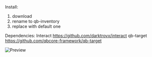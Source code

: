 Install:
1. download
2. rename to qb-inventory
3. replace with default one
   
Dependencies:
Interact
https://github.com/darktrovx/interact
qb-target
https://github.com/qbcore-framework/qb-target

![Preview](https://github.com/user-attachments/assets/ef15978d-458e-4795-90c0-c1b9c86b342f)
